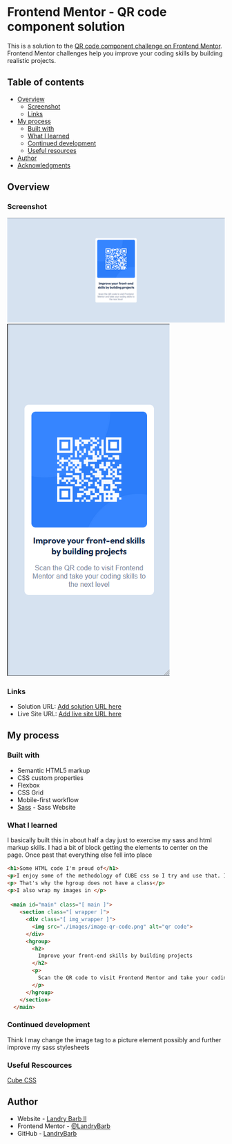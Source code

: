 # Frontend Mentor - QR code component solution

This is a solution to the [QR code component challenge on Frontend Mentor](https://www.frontendmentor.io/challenges/qr-code-component-iux_sIO_H). Frontend Mentor challenges help you improve your coding skills by building realistic projects. 

## Table of contents

- [Overview](#overview)
  - [Screenshot](#screenshot)
  - [Links](#links)
- [My process](#my-process)
  - [Built with](#built-with)
  - [What I learned](#what-i-learned)
  - [Continued development](#continued-development)
  - [Useful resources](#useful-resources)
- [Author](#author)
- [Acknowledgments](#acknowledgments)


## Overview

### Screenshot
![Alt text](Screenshot-1.png)
![Alt text](Screenshot-2.png)
<!-- ![![Alt text](images/Screenshot-1.png)](./screenshot.jpg) -->

### Links

- Solution URL: [Add solution URL here](https://your-solution-url.com)
- Live Site URL: [Add live site URL here](https://your-live-site-url.com)

## My process

### Built with

- Semantic HTML5 markup
- CSS custom properties
- Flexbox
- CSS Grid
- Mobile-first workflow
- [Sass](https://sass-lang.com/) - Sass Website



### What I learned

I basically built this in about half a day just to exercise my sass and html markup skills. I had a bit of block getting the elements to center on the page. Once past that everything else fell into place



```html
<h1>Some HTML code I'm proud of</h1>
<p>I enjoy some of the methodology of CUBE css so I try and use that. I also try and limit how many classes I use. If it's not necessary I will just call the element in the css.</p>
<p> That's why the hgroup does not have a class</p>
<p>I also wrap my images in </p>

 <main id="main" class="[ main ]">
    <section class="[ wrapper ]">
      <div class="[ img_wrapper ]">
        <img src="./images/image-qr-code.png" alt="qr code">
      </div>
      <hgroup>
        <h2>
          Improve your front-end skills by building projects
        </h2>
        <p>
          Scan the QR code to visit Frontend Mentor and take your coding skills to the next level
        </p>
      </hgroup>
    </section>
  </main>
```

### Continued development

Think I may change the image tag to a picture element possibly and further improve my sass stylesheets

### Useful Rescources

[Cube CSS](https://cube.fyi/)

## Author

- Website - [Landry Barb II](https://landrybarb.com/)
- Frontend Mentor - [@LandryBarb](https://www.frontendmentor.io/profile/yourusername)
- GitHub - [LandryBarb](https://github.com/LandryBarb)

